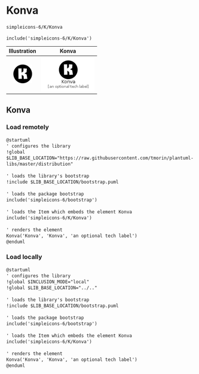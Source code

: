 # Konva


```text
simpleicons-6/K/Konva
```

```text
include('simpleicons-6/K/Konva')
```



| Illustration | Konva |
| :---: | :---: |
| ![illustration for Illustration](../../simpleicons-6/K/Konva.png) | ![illustration for Konva](../../simpleicons-6/K/Konva.Local.png) |




## Konva

### Load remotely
```plantuml
@startuml
' configures the library
!global $LIB_BASE_LOCATION="https://raw.githubusercontent.com/tmorin/plantuml-libs/master/distribution"

' loads the library's bootstrap
!include $LIB_BASE_LOCATION/bootstrap.puml

' loads the package bootstrap
include('simpleicons-6/bootstrap')

' loads the Item which embeds the element Konva
include('simpleicons-6/K/Konva')

' renders the element
Konva('Konva', 'Konva', 'an optional tech label')
@enduml
```

### Load locally
```plantuml
@startuml
' configures the library
!global $INCLUSION_MODE="local"
!global $LIB_BASE_LOCATION="../.."

' loads the library's bootstrap
!include $LIB_BASE_LOCATION/bootstrap.puml

' loads the package bootstrap
include('simpleicons-6/bootstrap')

' loads the Item which embeds the element Konva
include('simpleicons-6/K/Konva')

' renders the element
Konva('Konva', 'Konva', 'an optional tech label')
@enduml
```


